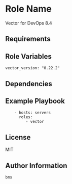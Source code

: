 Role Name
=========

Vector for DevOps 8.4

Requirements
------------


Role Variables
--------------

```
vector_version: "0.22.2"
```

Dependencies
------------


Example Playbook
----------------

```
    - hosts: servers
      roles:
         - vector
```


License
-------

MIT

Author Information
------------------

```
bms
```
